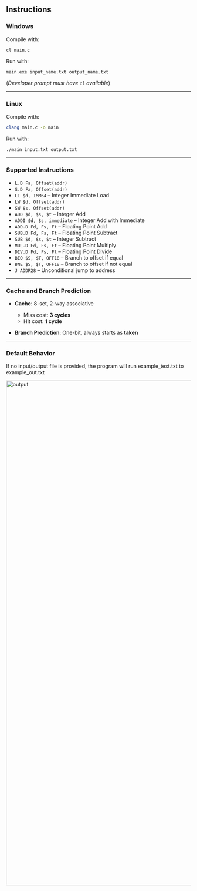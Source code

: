 ## Instructions

### Windows
Compile with:

```bash
cl main.c
```

Run with:

```bash
main.exe input_name.txt output_name.txt
```

(*Developer prompt must have `cl` available*)

---

### Linux
Compile with:

```bash
clang main.c -o main
```

Run with:

```bash
./main input.txt output.txt
```

---

### Supported Instructions

- `L.D Fa, Offset(addr)`
- `S.D Fa, Offset(addr)`
- `LI $d, IMM64` – Integer Immediate Load
- `LW $d, Offset(addr)`
- `SW $s, Offset(addr)`
- `ADD $d, $s, $t` – Integer Add
- `ADDI $d, $s, immediate` – Integer Add with Immediate
- `ADD.D Fd, Fs, Ft` – Floating Point Add
- `SUB.D Fd, Fs, Ft` – Floating Point Subtract
- `SUB $d, $s, $t` – Integer Subtract
- `MUL.D Fd, Fs, Ft` – Floating Point Multiply
- `DIV.D Fd, Fs, Ft` – Floating Point Divide
- `BEQ $S, $T, OFF18` – Branch to offset if equal
- `BNE $S, $T, OFF18` – Branch to offset if not equal
- `J ADDR28` – Unconditional jump to address

---

### Cache and Branch Prediction

- **Cache**: 8-set, 2-way associative
  - Miss cost: **3 cycles**
  - Hit cost: **1 cycle**

- **Branch Prediction**: One-bit, always starts as **taken**

---

### Default Behavior

If no input/output file is provided, the program will run example_text.txt to example_out.txt






<img width="2559" height="1375" alt="output" src="https://github.com/user-attachments/assets/908096cb-4090-43ba-8dc5-1f5feed2f6e3" />
